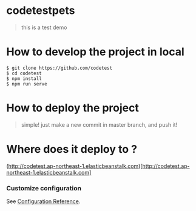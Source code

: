 # codetestpets

> this is a test demo

# How to develop the project in local
```
$ git clone https://github.com/codetest
$ cd codetest
$ npm install
$ npm run serve
```

# How to deploy the project

> simple! just make a new commit in master branch, and push it!

# Where does it deploy to ?

(http://codetest.ap-northeast-1.elasticbeanstalk.com)[http://codetest.ap-northeast-1.elasticbeanstalk.com]



### Customize configuration
See [Configuration Reference](https://cli.vuejs.org/config/).
